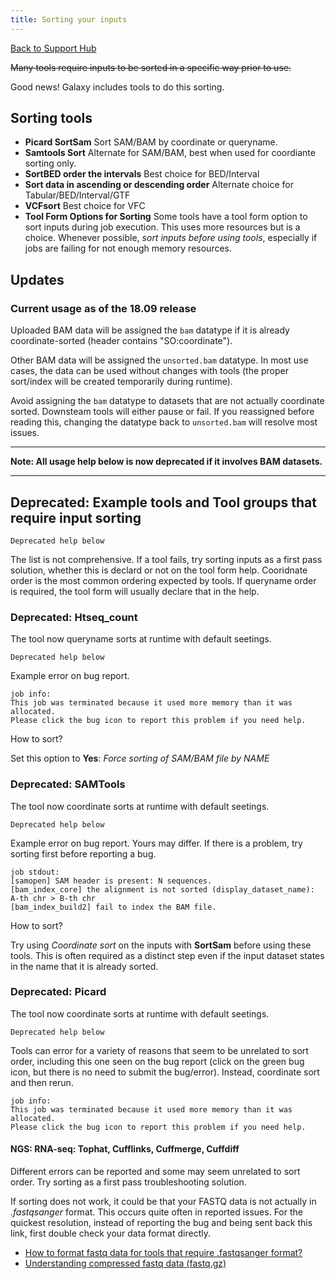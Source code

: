 ```yaml
---
title: Sorting your inputs
---
```

[Back to Support Hub](/support/)

~~Many tools require inputs to be sorted in a specific way prior to use.~~

Good news! Galaxy includes tools to do this sorting.

## Sorting tools

* **Picard SortSam**  Sort SAM/BAM by coordinate or queryname.
* **Samtools Sort** Alternate for SAM/BAM, best when used for coordiante sorting only.
* **SortBED order the intervals** Best choice for BED/Interval
* **Sort data in ascending or descending order** Alternate choice for Tabular/BED/Interval/GTF
* **VCFsort** Best choice for VFC
* **Tool Form Options for Sorting** Some tools have a tool form option to sort inputs during job execution. This uses more resources but is a choice. Whenever possible, _sort inputs before using tools_, especially if jobs are failing for not enough memory resources.

## Updates 

### Current usage as of the 18.09 release

Uploaded BAM data will be assigned the `bam` datatype if it is already coordinate-sorted (header contains "SO:coordinate").

Other BAM data will be assigned the `unsorted.bam` datatype. In most use cases, the data can be used without changes with tools (the proper sort/index will be created temporarily during runtime).

Avoid assigning the `bam` datatype to datasets that are not actually coordinate sorted. Downsteam tools will either pause or fail. If you reassigned before reading this, changing the datatype back to `unsorted.bam` will resolve most issues.


----

**Note: All usage help below is now deprecated if it involves BAM datasets.**

----

## Deprecated: Example tools and Tool groups that require input sorting 

`Deprecated help below`

The list is not comprehensive. If a tool fails, try sorting inputs as a first pass solution, whether this is declard or not on the tool form help. Cooridnate order is the most common ordering expected by tools. If queryname order is required, the tool form will usually declare that in the help.

### Deprecated: Htseq_count

The tool now queryname sorts at runtime with default seetings.

`Deprecated help below`

Example error on bug report. 

```
job info:
This job was terminated because it used more memory than it was allocated.
Please click the bug icon to report this problem if you need help.
```

How to sort?

Set this option to **Yes**: _Force sorting of SAM/BAM file by NAME_

### Deprecated: SAMTools

The tool now coordinate sorts at runtime with default seetings.

`Deprecated help below`

Example error on bug report. Yours may differ. If there is a problem, try sorting first before reporting a bug.

```
job stdout:
[samopen] SAM header is present: N sequences.
[bam_index_core] the alignment is not sorted (display_dataset_name): A-th chr > B-th chr
[bam_index_build2] fail to index the BAM file.
```

How to sort?

Try using *Coordinate sort* on the inputs with **SortSam** before using these tools. This is often required as a distinct step even if the input dataset states in the name that it is already sorted.


### Deprecated: Picard

The tool now coordinate sorts at runtime with default seetings.

`Deprecated help below`

Tools can error for a variety of reasons that seem to be unrelated to sort order, including this one seen on the bug report (click on the green bug icon, but there is no need to submit the bug/error). Instead, coordinate sort and then rerun.

```
job info:
This job was terminated because it used more memory than it was allocated.
Please click the bug icon to report this problem if you need help.
```


#### NGS: RNA-seq: Tophat, Cufflinks, Cuffmerge, Cuffdiff

Different errors can be reported and some may seem unrelated to sort order. Try sorting as a first pass troubleshooting solution.

If sorting does not work, it could be that your FASTQ data is not actually in *.fastqsanger* format. This occurs quite often in reported issues. For the quickest resolution, instead of reporting the bug and being sent back this link, first double check your data format directly.
* [How to format fastq data for tools that require .fastqsanger format?](/learn/fastqsanger/)
* [Understanding compressed fastq data (fastq.gz)](/learn/compressed-fastq/)
